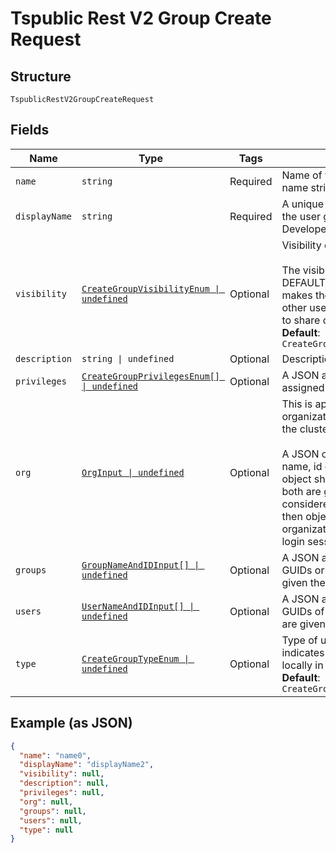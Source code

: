 
# Tspublic Rest V2 Group Create Request

## Structure

`TspublicRestV2GroupCreateRequest`

## Fields

| Name | Type | Tags | Description |
|  --- | --- | --- | --- |
| `name` | `string` | Required | Name of the user group. The group name string must be unique. |
| `displayName` | `string` | Required | A unique display name string for the user group, for example, Developer group. |
| `visibility` | [`CreateGroupVisibilityEnum \| undefined`](../../doc/models/create-group-visibility-enum.md) | Optional | Visibility of the user group.<br><br>The visibility attribute is set to DEFAULT. The DEFAULT attribute makes the user group visible for other user groups and allows them to share objects.<br>**Default**: `CreateGroupVisibilityEnum.DEFAULT` |
| `description` | `string \| undefined` | Optional | Description text for the group. |
| `privileges` | [`CreateGroupPrivilegesEnum[] \| undefined`](../../doc/models/create-group-privileges-enum.md) | Optional | A JSON array of privileges assigned to the group |
| `org` | [`OrgInput \| undefined`](../../doc/models/org-input.md) | Optional | This is applicable only if organization feature is enabled in the cluster.<br><br>A JSON object of organization name, id or both, in which the object should be created. When both are given then id is considered. If no value is provided then object will be created in the organization associated with the login session. |
| `groups` | [`GroupNameAndIDInput[] \| undefined`](../../doc/models/group-name-and-id-input.md) | Optional | A JSON array of group names or GUIDs or both. When both are given then id is considered |
| `users` | [`UserNameAndIDInput[] \| undefined`](../../doc/models/user-name-and-id-input.md) | Optional | A JSON array of name of users or GUIDs of users or both. When both are given then id is considered |
| `type` | [`CreateGroupTypeEnum \| undefined`](../../doc/models/create-group-type-enum.md) | Optional | Type of user group. LOCAL_GROUP indicates that the user is created locally in the ThoughtSpot system.<br>**Default**: `CreateGroupTypeEnum.LOCALGROUP` |

## Example (as JSON)

```json
{
  "name": "name0",
  "displayName": "displayName2",
  "visibility": null,
  "description": null,
  "privileges": null,
  "org": null,
  "groups": null,
  "users": null,
  "type": null
}
```

